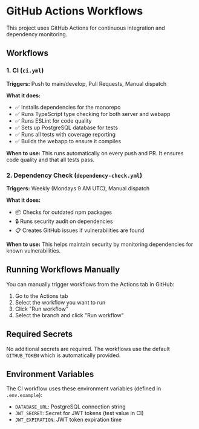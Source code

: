 # GitHub Actions Workflows

This project uses GitHub Actions for continuous integration and dependency monitoring.

## Workflows

### 1. CI (`ci.yml`)
**Triggers:** Push to main/develop, Pull Requests, Manual dispatch

**What it does:**
- ✅ Installs dependencies for the monorepo
- ✅ Runs TypeScript type checking for both server and webapp
- ✅ Runs ESLint for code quality
- ✅ Sets up PostgreSQL database for tests
- ✅ Runs all tests with coverage reporting
- ✅ Builds the webapp to ensure it compiles

**When to use:** This runs automatically on every push and PR. It ensures code quality and that all tests pass.

### 2. Dependency Check (`dependency-check.yml`)
**Triggers:** Weekly (Mondays 9 AM UTC), Manual dispatch

**What it does:**
- 📦 Checks for outdated npm packages
- 🔒 Runs security audit on dependencies
- 📋 Creates GitHub issues if vulnerabilities are found

**When to use:** This helps maintain security by monitoring dependencies for known vulnerabilities.

## Running Workflows Manually

You can manually trigger workflows from the Actions tab in GitHub:
1. Go to the Actions tab
2. Select the workflow you want to run
3. Click "Run workflow"
4. Select the branch and click "Run workflow"

## Required Secrets

No additional secrets are required. The workflows use the default `GITHUB_TOKEN` which is automatically provided.

## Environment Variables

The CI workflow uses these environment variables (defined in `.env.example`):
- `DATABASE_URL`: PostgreSQL connection string
- `JWT_SECRET`: Secret for JWT tokens (test value in CI)
- `JWT_EXPIRATION`: JWT token expiration time